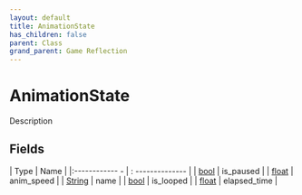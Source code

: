 ```yaml
---
layout: default
title: AnimationState
has_children: false
parent: Class
grand_parent: Game Reflection
---
```

# AnimationState
Description 

## Fields
| Type | Name |
|:------------ - | : -------------- |
| [bool](game-reflection/components/bool.md) | is_paused |
| [float](game-reflection/components/float.md) | anim_speed |
| [String](game-reflection/components/string.md) | name |
| [bool](game-reflection/components/bool.md) | is_looped |
| [float](game-reflection/components/float.md) | elapsed_time |
